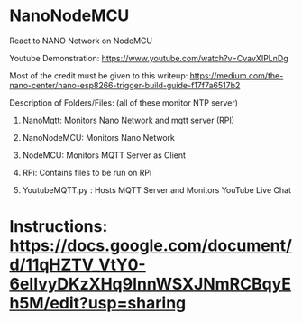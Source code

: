 # NanoNodeMCU
React to NANO Network on NodeMCU

Youtube Demonstration: https://www.youtube.com/watch?v=CvavXIPLnDg

Most of the credit must be given to this writeup: https://medium.com/the-nano-center/nano-esp8266-trigger-build-guide-f17f7a6517b2

Description of Folders/Files: (all of these monitor NTP server)

1. NanoMqtt: Monitors Nano Network and mqtt server (RPI)

2. NanoNodeMCU: Monitors Nano Network

3. NodeMCU: Monitors MQTT Server as Client

4. RPi: Contains files to be run on RPi
  1. YoutubeMQTT.py : Hosts MQTT Server and Monitors YouTube Live Chat


# Instructions: https://docs.google.com/document/d/11qHZTV_VtY0-6eIIvyDKzXHq9InnWSXJNmRCBqyEh5M/edit?usp=sharing
